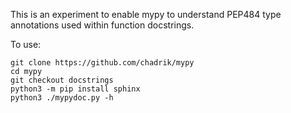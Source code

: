 This is an experiment to enable mypy to understand PEP484 type annotations used within function docstrings.

To use:

```
git clone https://github.com/chadrik/mypy
cd mypy
git checkout docstrings
python3 -m pip install sphinx
python3 ./mypydoc.py -h
```
